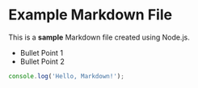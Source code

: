 
# Example Markdown File

This is a **sample** Markdown file created using Node.js.

- Bullet Point 1
- Bullet Point 2

```typescript 
console.log('Hello, Markdown!');
```
